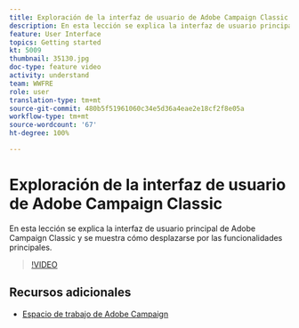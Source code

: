 ```yaml
---
title: Exploración de la interfaz de usuario de Adobe Campaign Classic
description: En esta lección se explica la interfaz de usuario principal de Adobe Campaign Classic y se muestra cómo desplazarse por las funcionalidades principales.
feature: User Interface
topics: Getting started
kt: 5009
thumbnail: 35130.jpg
doc-type: feature video
activity: understand
team: WWFRE
role: user
translation-type: tm+mt
source-git-commit: 480b5f51961060c34e5d36a4eae2e18cf2f8e05a
workflow-type: tm+mt
source-wordcount: '67'
ht-degree: 100%

---
```



# Exploración de la interfaz de usuario de Adobe Campaign Classic

En esta lección se explica la interfaz de usuario principal de Adobe Campaign Classic y se muestra cómo desplazarse por las funcionalidades principales.

>[!VIDEO](https://video.tv.adobe.com/v/35130?quality=12)

## Recursos adicionales

* [Espacio de trabajo de Adobe Campaign](https://docs.adobe.com/content/help/es-ES/campaign-classic/using/getting-started/starting-with-adobe-campaign/adobe-campaign-workspace.html)
